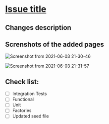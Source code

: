 # [Issue title](https://issueurl)

## Changes description

## Screnshots of the added pages
![Screenshot from 2021-06-03 21-30-46](https://user-images.githubusercontent.com/61061910/120694578-124a9580-c4b3-11eb-9a75-25992672a329.png)

![Screenshot from 2021-06-03 21-31-57](https://user-images.githubusercontent.com/61061910/120694711-34441800-c4b3-11eb-9ac7-70a9c427aea3.png)


## Check list:
- [ ] Integration Tests
- [ ] Functional
- [ ] Unit
- [ ] Factories
- [ ] Updated seed file
